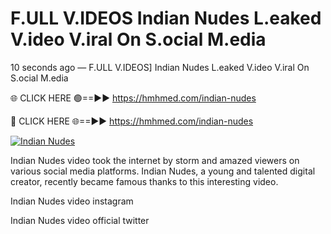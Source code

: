 # F.ULL V.IDEOS Indian Nudes L.eaked V.ideo V.iral On S.ocial M.edia

10 seconds ago — F.ULL V.IDEOS] Indian Nudes L.eaked V.ideo V.iral On S.ocial M.edia

🌐 CLICK HERE 🟢==►► https://hmhmed.com/indian-nudes

🔴 CLICK HERE 🌐==►► https://hmhmed.com/indian-nudes

[![Indian Nudes](https://i.imgur.com/dJHk4Zq.gif)](https://hmhmed.com/indian-nudes)

Indian Nudes video took the internet by storm and amazed viewers on various social media platforms. Indian Nudes, a young and talented digital creator, recently became famous thanks to this interesting video.

Indian Nudes video instagram

Indian Nudes video official twitter